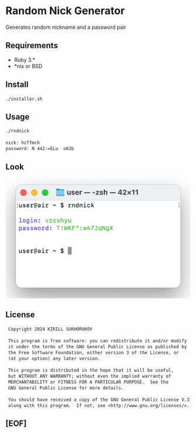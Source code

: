 # Random Nick Generator

Generates random nickname and a password pair

## Requirements

- Ruby 3.* 
- *nix or BSD

## Install

```
./installer.sh
```

## Usage

```
./rndnick

nick: hzffmch
password: N 442:=ELu  o63b
```

## Look




![random nick generator](https://github.com/ksukhorukov/RndNick/blob/master/images/screen.png)

## License

```
 Copyright 2024 KIRILL SUKHORUKOV

 This program is free software: you can redistribute it and/or modify
 it under the terms of the GNU General Public License as published by
 the Free Software Foundation, either version 3 of the License, or
 (at your option) any later version.

 This program is distributed in the hope that it will be useful,
 but WITHOUT ANY WARRANTY; without even the implied warranty of
 MERCHANTABILITY or FITNESS FOR A PARTICULAR PURPOSE.  See the
 GNU General Public License for more details.

 You should have received a copy of the GNU General Public License V.3
 along with this program.  If not, see <http://www.gnu.org/licenses/>.
 ```

## [EOF]


